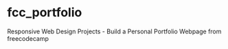 # fcc_portfolio
Responsive Web Design Projects - Build a Personal Portfolio Webpage from freecodecamp
